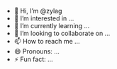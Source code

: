 - 👋 Hi, I’m @zylag
- 👀 I’m interested in ...
- 🌱 I’m currently learning ...
- 💞️ I’m looking to collaborate on ...
- 📫 How to reach me ...
- 😄 Pronouns: ...
- ⚡ Fun fact: ...

<!---
zylag/zylag is a ✨ special ✨ repository because its `README.md` (this file) appears on your GitHub profile.
You can click the Preview link to take a look at your changes.
--->
